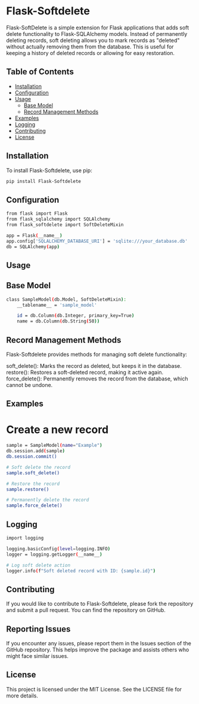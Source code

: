 # Flask-Softdelete

Flask-SoftDelete is a simple extension for Flask applications that adds soft delete functionality to Flask-SQLAlchemy models. Instead of permanently deleting records, soft deleting allows you to mark records as "deleted" without actually removing them from the database. This is useful for keeping a history of deleted records or allowing for easy restoration.

## Table of Contents

- [Installation](#installation)
- [Configuration](#configuration)
- [Usage](#usage)
  - [Base Model](#base-model)
  - [Record Management Methods](#record-management-methods)
- [Examples](#examples)
- [Logging](#logging)
- [Contributing](#contributing)
- [License](#license)

## Installation

To install Flask-Softdelete, use pip:

```bash
pip install Flask-Softdelete
```

## Configuration

```bash
from flask import Flask
from flask_sqlalchemy import SQLAlchemy
from flask_softdelete import SoftDeleteMixin

app = Flask(__name__)
app.config['SQLALCHEMY_DATABASE_URI'] = 'sqlite:///your_database.db'
db = SQLAlchemy(app)
```

## Usage

## Base Model

```bash
class SampleModel(db.Model, SoftDeleteMixin):
    __tablename__ = 'sample_model'

    id = db.Column(db.Integer, primary_key=True)
    name = db.Column(db.String(50))
```

## Record Management Methods

Flask-Softdelete provides methods for managing soft delete functionality:

soft_delete(): Marks the record as deleted, but keeps it in the database.
restore(): Restores a soft-deleted record, making it active again.
force_delete(): Permanently removes the record from the database, which cannot be undone.

## Examples

# Create a new record

```bash
sample = SampleModel(name="Example")
db.session.add(sample)
db.session.commit()

# Soft delete the record
sample.soft_delete()

# Restore the record
sample.restore()

# Permanently delete the record
sample.force_delete()
```

## Logging

```bash
import logging

logging.basicConfig(level=logging.INFO)
logger = logging.getLogger(__name__)

# Log soft delete action
logger.info(f"Soft deleted record with ID: {sample.id}")
```

## Contributing

If you would like to contribute to Flask-Softdelete, please fork the repository and submit a pull request. You can find the repository on GitHub.

## Reporting Issues

If you encounter any issues, please report them in the Issues section of the GitHub repository. This helps improve the package and assists others who might face similar issues.

## License

This project is licensed under the MIT License. See the LICENSE file for more details.
